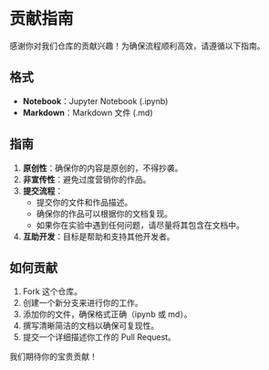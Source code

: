 # 贡献指南

感谢你对我们仓库的贡献兴趣！为确保流程顺利高效，请遵循以下指南。

## 格式

- **Notebook**：Jupyter Notebook (.ipynb)
- **Markdown**：Markdown 文件 (.md)
## 指南

1. **原创性**：确保你的内容是原创的，不得抄袭。
2. **非宣传性**：避免过度营销你的作品。
3. **提交流程**：
   - 提交你的文件和作品描述。
   - 确保你的作品可以根据你的文档复现。
   - 如果你在实验中遇到任何问题，请尽量将其包含在文档中。
4. **互助开发**：目标是帮助和支持其他开发者。

## 如何贡献

1. Fork 这个仓库。
2. 创建一个新分支来进行你的工作。
3. 添加你的文件，确保格式正确（ipynb 或 md）。
4. 撰写清晰简洁的文档以确保可复现性。
5. 提交一个详细描述你工作的 Pull Request。

我们期待你的宝贵贡献！
